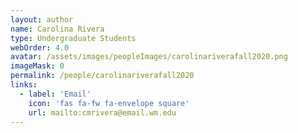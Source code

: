 ```yaml
---
layout: author
name: Carolina Rivera
type: Undergraduate Students
webOrder: 4.0
avatar: /assets/images/peopleImages/carolinariverafall2020.png
imageMask: 0
permalink: /people/carolinariverafall2020
links:
  - label: 'Email'
    icon: 'fas fa-fw fa-envelope square'
    url: mailto:cmrivera@email.wm.edu
---
```

